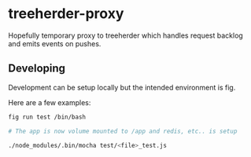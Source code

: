 # treeherder-proxy

Hopefully temporary proxy to treeherder which handles request backlog and emits events on pushes.

## Developing

Development can be setup locally but the intended environment is fig.

Here are a few examples:

```sh
fig run test /bin/bash

# The app is now volume mounted to /app and redis, etc.. is setup

./node_modules/.bin/mocha test/<file>_test.js
```
